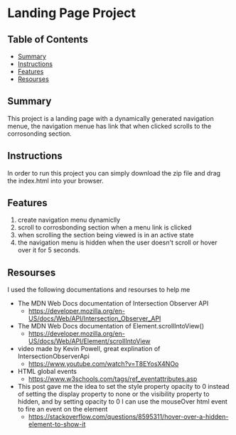 # Landing Page Project

## Table of Contents

* [Summary](#Summary)
* [Instructions](#instructions)
* [Features](#Features)
* [Resourses](#Resourses)


## Summary

This project is a landing page with a dynamically generated navigation menue, the navigation menue
has link that when clicked scrolls to the corrosonding section.

## Instructions

In order to run this project you can simply download the zip file and drag the index.html into your browser.

## Features

1. create navigation menu dynamiclly 
2. scroll to corrosbonding section when a menu link is clicked
3. when scrolling the section being viewed is in an active state
4. the navigation menu is hidden when the user doesn't scroll or hover over it for 5 seconds.

## Resourses

I used the following documentations and resourses to help me 

* The MDN Web Docs documentation of Intersection Observer API
    * https://developer.mozilla.org/en-US/docs/Web/API/Intersection_Observer_API
* The MDN Web Docs documentation of Element.scrollIntoView()
    * https://developer.mozilla.org/en-US/docs/Web/API/Element/scrollIntoView
* video made by Kevin Powell, great explination of IntersectionObserverApi 
    * https://www.youtube.com/watch?v=T8EYosX4NOo
* HTML global events
    * https://www.w3schools.com/tags/ref_eventattributes.asp
* This post gave me the idea to set the style property opacity to 0 instead of setting the display property to none or the visibility property to hidden, and by setting opacity to 0 I can use the mouseOver html event to fire an event on the element
    * https://stackoverflow.com/questions/8595311/hover-over-a-hidden-element-to-show-it